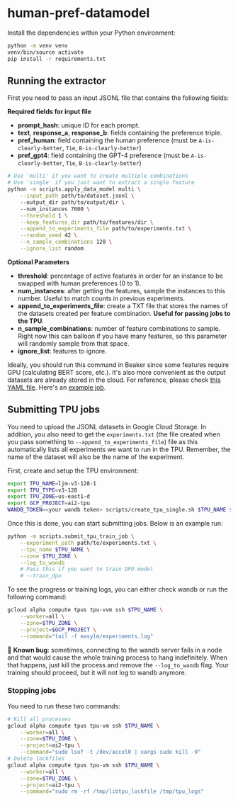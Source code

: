 # human-pref-datamodel

Install the dependencies within your Python environment:

```sh
python -m venv venv
venv/bin/source activate
pip install -r requirements.txt
```

## Running the extractor

First you need to pass an input JSONL file that contains the following fields:

**Required fields for input file**
- **prompt_hash**: unique ID for each prompt.
- **text**, **response_a**, **response_b**: fields containing the preference triple.
- **pref_human**: field containing the human preference (must be `A-is-clearly-better`, `Tie`, `B-is-clearly-better`)
- **pref_gpt4**: field containing the GPT-4 preference (must be `A-is-clearly-better`, `Tie`, `B-is-clearly-better`)

```sh
# Use 'multi' if you want to create multiple combinations
# Use 'single' if you just want to extract a single feature
python -m scripts.apply_data_model multi \
    --input_path path/to/dataset.jsonl \ 
    --output_dir path/to/output/dir \  
    --num_instances 7000 \
    --threshold 1 \
    --keep_features_dir path/to/features/dir \
    --append_to_experiments_file path/to/experiments.txt \
    --random_seed 42 \
    --n_sample_combinations 120 \
    --ignore_list random
```

**Optional Parameters**
- **threshold**: percentage of active features in order for an instance to be swapped with human preferences (0 to 1).
- **num_instances**: after getting the features, sample the instances to this number. Useful to match counts in previous experiments.
- **append_to_experiments_file**: create a TXT file that stores the names of the datasets created per feature combination. **Useful for passing jobs to the TPU**.
- **n_sample_combinations**: number of feature combinations to sample. Right now this can balloon if you have many features, so this parameter will randomly sample from that space.
- **ignore_list**: features to ignore.

Ideally, you should run this command in Beaker since some features require GPU (calculating BERT score, etc.). 
It's also more convenient as the output datasets are already stored in the cloud.
For reference, please check [this YAML file](https://github.com/allenai/human-pref-datamodel/blob/main/beaker/get_features.yml). Here's an [example job](https://beaker.org/ex/01J59HBTHJ8464EA4HEK0AF3NY/tasks/01J59HBTHRKYWJW9G5AKDDARK8/job/01J59HBVHMAH402NR70ST2HMBB).

## Submitting TPU jobs

You need to upload the JSONL datasets in Google Cloud Storage.
In addition, you also need to get the `experiments.txt` (the file created when you pass something to `--append_to_experiments_file`) file as this automatically lists all experiments we want to run in the TPU.
Remember, the name of the dataset will also be the name of the experiment.

First, create and setup the TPU environment:

```sh
export TPU_NAME=ljm-v3-128-1
export TPU_TYPE=v3-128
export TPU_ZONE=us-east1-d
export GCP_PROJECT=ai2-tpu
WANDB_TOKEN=<your wandb token> scripts/create_tpu_single.sh $TPU_NAME $TPU_TYPE $TPU_ZONE 
```

Once this is done, you can start submitting jobs. Below is an example run:

```sh
python -m scripts.submit_tpu_train_job \
    --experiment_path path/to/experiments.txt \
    --tpu_name $TPU_NAME \
    --zone $TPU_ZONE \
    --log_to_wandb
    # Pass this if you want to train DPO model
    # --train_dpo 
```

To see the progress or training logs, you can either check wandb or run the following command:

```sh
gcloud alpha compute tpus tpu-vvm ssh $TPU_NAME \
    --worker=all \
    --zone=$TPU_ZONE \
    --project=$GCP_PROJECT \
    --command="tail -f easylm/experiments.log"
```

🐛 **Known bug**: sometimes, connecting to the wandb server fails in a node and that would cause the whole training process to hang indefinitely.
When that happens, just kill the process and remove the `--log_to_wandb` flag.
Your training should proceed, but it will not log to wandb anymore.

### Stopping jobs

You need to run these two commands:

```sh
# Kill all processes
gcloud alpha compute tpus tpu-vm ssh $TPU_NAME \
    --worker=all \
    --zone=$TPU_ZONE \
    --project=ai2-tpu \
    --command="sudo lsof -t /dev/accel0 | xargs sudo kill -9"
# Delete lockfiles
gcloud alpha compute tpus tpu-vm ssh $TPU_NAME \
    --worker=all \
    --zone=$TPU_ZONE \
    --project=ai2-tpu \
    --command="sudo rm -rf /tmp/libtpu_lockfile /tmp/tpu_logs"
```